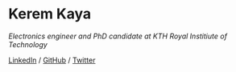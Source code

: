 # Kerem Kaya

_Electronics engineer and PhD candidate at KTH Royal Institiute of Technology_ <br>

 [LinkedIn](https://www.linkedin.com/in/keremkaya/) / [GitHub](https://github.com/kafasizcivi/) / [Twitter](https://twitter.com/kafasizcivi/)
